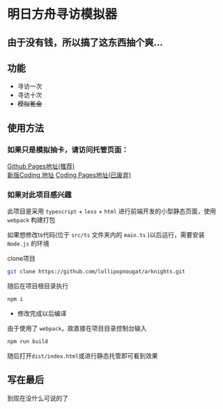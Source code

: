 # 明日方舟寻访模拟器

## 由于没有钱，所以搞了这东西抽个爽...

## 功能

- 寻访一次
- 寻访十次
- ~~模拟氪金~~

## 使用方法

### 如果只是模拟抽卡，请访问托管页面：<br>

[Github Pages地址(推荐)](https://www.lollipopnougat.top/arknights/)<br>
[新版Coding 地址](https://09z7l3.coding-pages.com/)
[Coding Pages地址(已废弃)](https://crepe.coding.me/arknights/)<br>

### 如果对此项目感兴趣

此项目是采用 `typescript` + `less` + `html` 进行前端开发的小型静态页面，使用 `webpack` 构建打包

如果想修改ts代码(位于 `src/ts` 文件夹内的 `main.ts` )以后运行，需要安装 `Node.js` 的环境

clone项目

```bash
git clone https://github.com/lollipopnougat/arknights.git
```

随后在项目根目录执行

```bash
npm i
```

- 修改完成以后编译

由于使用了 `webpack`，故直接在项目目录控制台输入

```bash
npm run build
```

随后打开`dist/index.html`或进行静态托管即可看到效果

## 写在最后

到现在没什么可说的了

